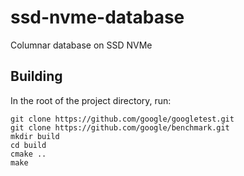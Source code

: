 # ssd-nvme-database
Columnar database on SSD NVMe

## Building

In the root of the project directory, run:
```
git clone https://github.com/google/googletest.git
git clone https://github.com/google/benchmark.git
mkdir build
cd build
cmake ..
make
```